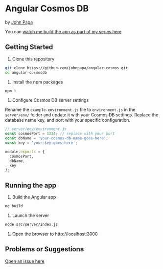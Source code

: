# Angular Cosmos DB

by [John Papa](http://twitter.com/john_papa)

You can [watch me build the app as part of my series here](https://johnpapa.net/angular-cosmosdb-1/)

## Getting Started

1. Clone this repository

```bash
git clone https://github.com/johnpapa/angular-cosmos.git
cd angular-cosmosdb
```

1. Install the npm packages

```bash
npm i
```

1. Configure Cosmos DB server settings

Rename the `example-environment.js` file to `environment.js` in the `server/env/` folder and update it with your Cosmos DB settings. Replace the database name key, and port with your specific configuration.

```javascript
// server/env/environment.js
const cosmosPort = 1234; // replace with your port
const dbName = 'your-cosmos-db-name-goes-here';
const key = 'your-key-goes-here';

module.exports = {
  cosmosPort,
  dbName,
  key
};
```

## Running the app

1. Build the Angular app

```bash
ng build
```

1. Launch the server

```bash
node src/server/index.js
```

1. Open the browser to http://localhost:3000

## Problems or Suggestions

[Open an issue here](https://github.com/johnpapa/angular-cosmos/issues)
